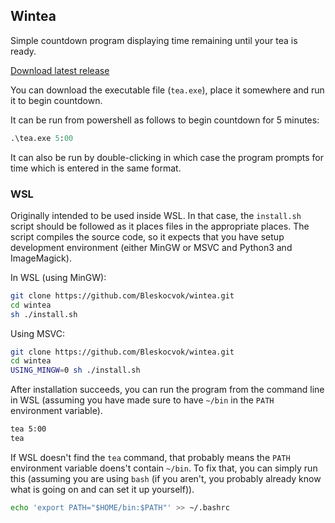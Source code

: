 ## Wintea

Simple countdown program displaying time remaining until your tea is ready.

[Download latest release](https://github.com/Bleskocvok/wintea/releases/latest)

You can download the executable file (`tea.exe`), place it somewhere and run it to begin
countdown.

It can be run from powershell as follows to begin countdown for 5 minutes:

```ps
.\tea.exe 5:00
```

It can also be run by double-clicking in which case the program prompts for
time which is entered in the same format.

### WSL

Originally intended to be used inside WSL. In that case, the `install.sh` script
should be followed as it places files in the appropriate places. The script
compiles the source code, so it expects that you have setup development
environment (either MinGW or MSVC and Python3 and ImageMagick).

In WSL (using MinGW):
```sh
git clone https://github.com/Bleskocvok/wintea.git
cd wintea
sh ./install.sh
```

Using MSVC:
```sh
git clone https://github.com/Bleskocvok/wintea.git
cd wintea
USING_MINGW=0 sh ./install.sh
```

After installation succeeds, you can run the program from the command line in
WSL (assuming you have made sure to have `~/bin` in the `PATH` environment
variable).
```sh
tea 5:00
tea
```

If WSL doesn't find the `tea` command, that probably means the `PATH`
environment variable doens't contain `~/bin`. To fix that, you can simply run
this (assuming you are using `bash` (if you aren't, you probably already know
what is going on and can set it up yourself)).
```sh
echo 'export PATH="$HOME/bin:$PATH"' >> ~/.bashrc
```
